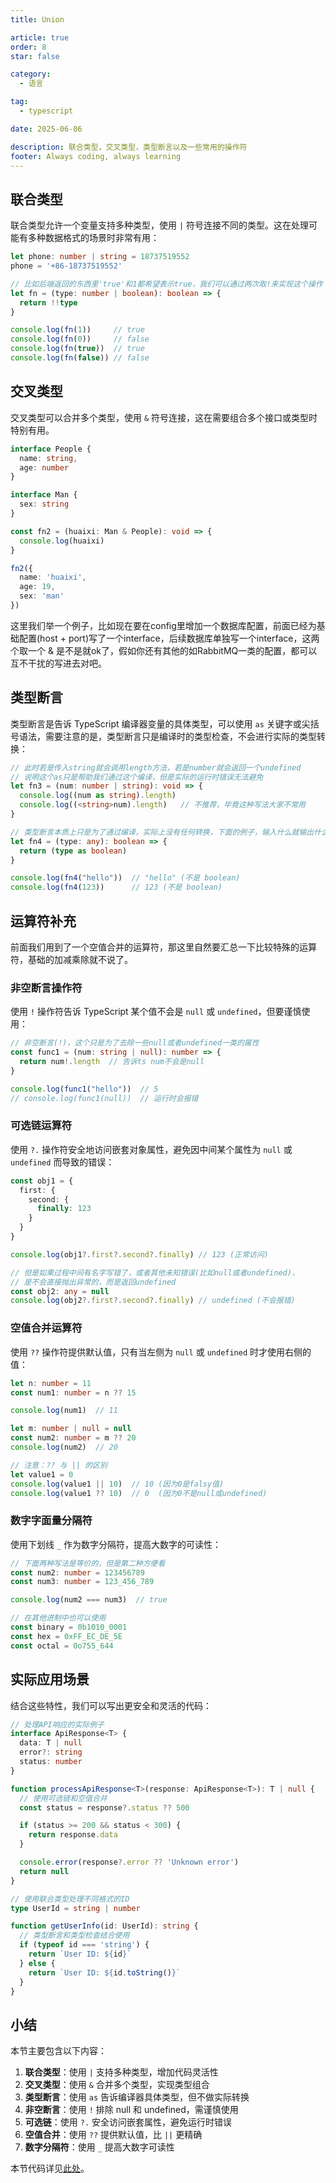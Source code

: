 ```yaml
---
title: Union

article: true
order: 8
star: false

category:
  - 语言

tag:
  - typescript

date: 2025-06-06

description: 联合类型，交叉类型，类型断言以及一些常用的操作符
footer: Always coding, always learning
---
```


<!-- more -->

## 联合类型

联合类型允许一个变量支持多种类型，使用 `|` 符号连接不同的类型。这在处理可能有多种数据格式的场景时非常有用：

```typescript
let phone: number | string = 18737519552
phone = '+86-18737519552'

// 比如后端返回的东西里'true'和1都希望表示true，我们可以通过两次取!来实现这个操作
let fn = (type: number | boolean): boolean => {
  return !!type
}

console.log(fn(1))     // true
console.log(fn(0))     // false
console.log(fn(true))  // true
console.log(fn(false)) // false
```

## 交叉类型

交叉类型可以合并多个类型，使用 `&` 符号连接，这在需要组合多个接口或类型时特别有用。

```typescript
interface People {
  name: string,
  age: number
}

interface Man {
  sex: string
}

const fn2 = (huaixi: Man & People): void => {
  console.log(huaixi)
}

fn2({
  name: 'huaixi',
  age: 19,
  sex: 'man'
})
```

这里我们举一个例子，比如现在要在config里增加一个数据库配置，前面已经为基础配置(host + port)写了一个interface，后续数据库单独写一个interface，这两个取一个 & 是不是就ok了，假如你还有其他的如RabbitMQ一类的配置，都可以互不干扰的写进去对吧。

## 类型断言

类型断言是告诉 TypeScript 编译器变量的具体类型，可以使用 `as` 关键字或尖括号语法，需要注意的是，类型断言只是编译时的类型检查，不会进行实际的类型转换：

```typescript
// 此时若是传入string就会调用length方法，若是number就会返回一个undefined
// 说明这个as只是帮助我们通过这个编译，但是实际的运行时错误无法避免
let fn3 = (num: number | string): void => {
  console.log((num as string).length)
  console.log((<string>num).length)   // 不推荐，毕竟这种写法大家不常用
}

// 类型断言本质上只是为了通过编译，实际上没有任何转换，下面的例子，输入什么就输出什么
let fn4 = (type: any): boolean => {
  return (type as boolean)
}

console.log(fn4("hello"))  // "hello" (不是 boolean)
console.log(fn4(123))      // 123 (不是 boolean)
```

## 运算符补充

前面我们用到了一个空值合并的运算符，那这里自然要汇总一下比较特殊的运算符，基础的加减乘除就不说了。

### 非空断言操作符

使用 `!` 操作符告诉 TypeScript 某个值不会是 `null` 或 `undefined`，但要谨慎使用：

```typescript
// 非空断言(!)，这个只是为了去除一些null或者undefined一类的属性
const func1 = (num: string | null): number => {
  return num!.length  // 告诉ts num不会是null
}

console.log(func1("hello"))  // 5
// console.log(func1(null))  // 运行时会报错
```

### 可选链运算符

使用 `?.` 操作符安全地访问嵌套对象属性，避免因中间某个属性为 `null` 或 `undefined` 而导致的错误：

```typescript
const obj1 = {
  first: {
    second: {
      finally: 123
    }
  }
}

console.log(obj1?.first?.second?.finally) // 123 (正常访问)

// 但是如果过程中间有名字写错了，或者其他未知错误(比如null或者undefined)，
// 是不会直接抛出异常的，而是返回undefined
const obj2: any = null
console.log(obj2?.first?.second?.finally) // undefined (不会报错)
```

### 空值合并运算符

使用 `??` 操作符提供默认值，只有当左侧为 `null` 或 `undefined` 时才使用右侧的值：

```typescript
let n: number = 11
const num1: number = n ?? 15

console.log(num1)  // 11

let m: number | null = null
const num2: number = m ?? 20
console.log(num2)  // 20

// 注意：?? 与 || 的区别
let value1 = 0
console.log(value1 || 10)  // 10 (因为0是falsy值)
console.log(value1 ?? 10)  // 0  (因为0不是null或undefined)
```

### 数字字面量分隔符

使用下划线 `_` 作为数字分隔符，提高大数字的可读性：

```typescript
// 下面两种写法是等价的，但是第二种方便看
const num2: number = 123456789
const num3: number = 123_456_789

console.log(num2 === num3)  // true

// 在其他进制中也可以使用
const binary = 0b1010_0001
const hex = 0xFF_EC_DE_5E
const octal = 0o755_644
```

## 实际应用场景

结合这些特性，我们可以写出更安全和灵活的代码：

```typescript
// 处理API响应的实际例子
interface ApiResponse<T> {
  data: T | null
  error?: string
  status: number
}

function processApiResponse<T>(response: ApiResponse<T>): T | null {
  // 使用可选链和空值合并
  const status = response?.status ?? 500

  if (status >= 200 && status < 300) {
    return response.data
  }

  console.error(response?.error ?? 'Unknown error')
  return null
}

// 使用联合类型处理不同格式的ID
type UserId = string | number

function getUserInfo(id: UserId): string {
  // 类型断言和类型检查结合使用
  if (typeof id === 'string') {
    return `User ID: ${id}`
  } else {
    return `User ID: ${id.toString()}`
  }
}
```

## 小结

本节主要包含以下内容：

1. **联合类型**：使用 `|` 支持多种类型，增加代码灵活性
2. **交叉类型**：使用 `&` 合并多个类型，实现类型组合
3. **类型断言**：使用 `as` 告诉编译器具体类型，但不做实际转换
4. **非空断言**：使用 `!` 排除 null 和 undefined，需谨慎使用
5. **可选链**：使用 `?.` 安全访问嵌套属性，避免运行时错误
6. **空值合并**：使用 `??` 提供默认值，比 `||` 更精确
7. **数字分隔符**：使用 `_` 提高大数字可读性

本节代码详见[此处](https://github.com/KBchulan/ClBlogs-Src/blob/main/blogs-main/typescript/08-union/index.ts)。

